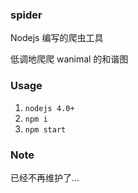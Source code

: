 ### spider

Nodejs 编写的爬虫工具

低调地爬爬 wanimal 的和谐图

### Usage

1. `nodejs 4.0+`
2. `npm i`
3. `npm start`

### Note

已经不再维护了...
